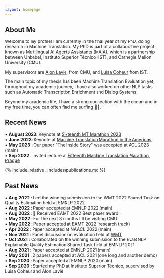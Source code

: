 ```yaml
---
layout: homepage
---
```


## About Me

Welcome to my profile! I am currently in the final year of my PhD, doing research in Machine Translation. My PhD is part of a collaborative project known as [Multilingual AI Agents Assistants (MAIA)](https://www.cmuportugal.org/large-scale-collaborative-research-projects/maia/), which is a partnership between Unbabel, Instituto Superior Técnico (IST), and Carnegie Mellon University (CMU).

My supervisors are [Alon Lavie](http://www.cs.cmu.edu/~alavie/), from CMU, and [Luísa Coheur](https://www.hlt.inesc-id.pt/w/Lu%C3%ADsa_Coheur) from IST.

The main topic of my thesis has been Machine Translation Evaluation yet, throughout my academic journey, I have also worked on other NLP tasks such as Automatic Transcription Enrichment and Dialog Systems.

Beyond my academic life, I have a strong connection with the ocean and in my free time, you can often find me surfing 🏄‍♂️.

## Recent News
• **August 2023**: Keynote at [Sixteenth MT Marathon 2023](https://mtm23.cs.ut.ee/)<br />
• **June 2023**: Keynote at [Machine Translation Marathon in the Americas](https://mtma23.github.io/program.html),   <br />
• **May 2023** : Our paper "The Inside Story" was accepted at ACL 2023 (main) <br />
• **Sep 2022** : Invited lecture at [Fifteenth Machine Translation Marathon, Prague](https://ufal.mff.cuni.cz/mtm22/programme.html) <br />

{% include_relative _includes/publications.md %}

## Past News
• **Aug 2022** : Led the winning submission to the WMT 2022 Shared Task on Quality Estimation held at EMNLP 2022 <br />
• **Aug 2022** : Paper accepted at EMNLP 2022 (main) <br />
• **Aug 2022** : 🎉 Received EAMT 2022 Best paper award! <br />
• **May 2022** : For the next 3 months I'll be visiting CMU! <br />
• **May 2022** : Paper accepted at EAMT 2022 (research track) <br />
• **Apr 2022** : Paper accepted at NAACL 2022 (main) <br />
• **Nov 2021** : Panel discussion on evaluation held at [WMT](https://www.statmt.org/wmt21/program.html) <br />
• **Oct 2021** : Collaborated on the winning submission to the Eval4NLP Explainable Quality Estimation Shared Task held at EMNLP 2021 <br />
• **Aug 2021** : Paper accepted at EMNLP 2021 (main) <br />
• **May 2021** : 2 papers accepted at ACL 2021 (one long and another demo) <br />
• **Sep 2020** : Paper accepted at EMNLP 2020 (main) <br />
• **Sep 2020** : Started my PhD at Instituto Superior Técnico, supervised by Luisa Coheur and Alon Lavie <br />
